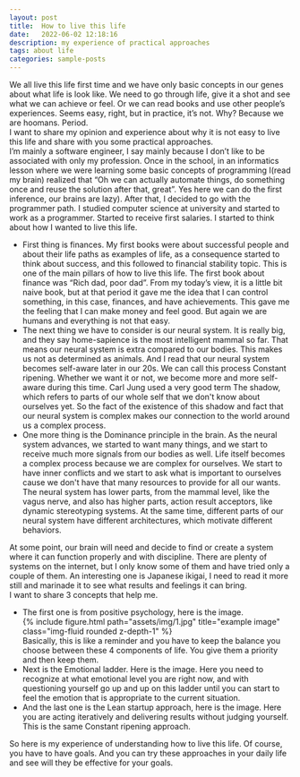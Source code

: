 ```yaml
---
layout: post
title:  How to live this life
date:   2022-06-02 12:18:16
description: my experience of practical approaches
tags: about life
categories: sample-posts
---
```

We all live this life first time and we have only basic concepts in our genes about what life is look like. We need to go through life, give it a shot and see what we can achieve or feel. Or we can read books and use other people’s experiences. Seems easy, right, but in practice, it’s not. Why? Because we are hoomans. Period.
<br>
I want to share my opinion and experience about why it is not easy to live this life and share with you some practical approaches.
<br>
I’m mainly a software engineer, I say mainly because I don’t like to be associated with only my profession. Once in the school, in an informatics lesson where we were learning some basic concepts of programming I(read my brain) realized that “Oh we can actually automate things, do something once and reuse the solution after that, great”. Yes here we can do the first inference, our brains are lazy). After that, I decided to go with the programmer path. I studied computer science at university and started to work as a programmer. Started to receive first salaries. I started to think about how I wanted to live this life.
<br>
<ul>
   <li>First thing is finances. My first books were about successful people and about their life paths as examples of life, as a consequence started to think about success, and this followed to financial stability topic. This is one of the main pillars of how to live this life. 
The first book about finance was “Rich dad, poor dad”. From my today’s view, it is a little bit naive book, but at that period it gave me the idea that I can control something, in this case, finances, and have achievements. This gave me the feeling that I can make money and feel good. But again we are humans and everything is not that easy.</li>
    <li>The next thing we have to consider is our neural system. It is really big, and they say home-sapience is the most intelligent mammal so far. That means our neural system is extra compared to our bodies. This makes us not as determined as animals. And I read that our neural system becomes self-aware later in our 20s. We can call this process Constant ripening. Whether we want it or not, we become more and more self-aware during this time. Carl Jung used a very good term The shadow, which refers to parts of our whole self that we don't know about ourselves yet. So the fact of the existence of this shadow and fact that our neural system is complex makes our connection to the world around us a complex process.</li>
    <li>One more thing is the Dominance principle in the brain. As the neural system advances, we started to want many things, and we start to receive much more signals from our bodies as well.
Life itself becomes a complex process because we are complex for ourselves. We start to have inner conflicts and we start to ask what is important to ourselves cause we don't have that many resources to provide for all our wants. The neural system has lower parts, from the mammal level, like the vagus nerve, and also has higher parts, action result acceptors, like dynamic stereotyping systems. At the same time, different parts of our neural system have different architectures, which motivate different behaviors.</li>
</ul>
At some point, our brain will need and decide to find or create a system where it can function properly and with discipline. There are plenty of systems on the internet, but I only know some of them and have tried only a couple of them. An interesting one is Japanese ikigai, I need to read it more still and marinade it to see what results and feelings it can bring.
<br>
I want to share 3 concepts that help me.
<br>
<ul>
    <li>The first one is from positive psychology, here is the image. 
<div class="row">
    <div class="col-sm mt-3 mt-md-0">
        {% include figure.html path="assets/img/1.jpg" title="example image" class="img-fluid rounded z-depth-1" %}
    </div>
</div>
Basically, this is like a reminder and you have to keep the balance you choose between these 4 components of life. You give them a priority and then keep them. </li>
    <li>Next is the Emotional ladder. Here is the image. Here you need to recognize at what emotional level you are right now, and with questioning yourself go up and up on this ladder until you can start to feel the emotion that is appropriate to the current situation.</li>
    <li>And the last one is the Lean startup approach, here is the image. Here you are acting iteratively and delivering results without judging yourself. This is the same Constant ripening approach.</li>
</ul>
So here is my experience of understanding how to live this life. Of course, you have to have goals. And you can try these approaches in your daily life and see will they be effective for your goals.
